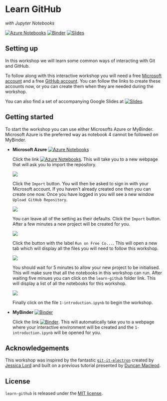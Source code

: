 # Learn GitHub
*with Jupyter Notebooks*

[![Azure Notebooks](https://notebooks.azure.com/launch.png)][azure]
[![Binder](https://mybinder.org/badge.svg)][binder]
[![Slides](https://img.shields.io/badge/slides-learn--github-yellow.svg)][slides]

## Setting up

In this workshop we will learn some common ways of interacting with Git and
GitHub.

To follow along with this interactive workshop you will need a free
[Microsoft account](https://account.microsoft.com/account) and a free
[GitHub account](https://github.com/join). You can follow the links to create
these accounts now, or you can create them when they are needed during the
workshop.

You can also find a set of accompanying Google Slides at
[![Slides](https://img.shields.io/badge/slides-learn--github-yellow.svg)][slides].

## Getting started

To start the workshop you can use either Microsofts Azure or MyBinder.
Microsoft Azure is the preferred way as notebook 4 cannot be followed on
MyBinder.

- **Microsoft Azure** [![Azure Notebooks](https://notebooks.azure.com/launch.png)][azure]  

  Click the link
  [![Azure Notebooks](https://notebooks.azure.com/launch.png)][azure]. This
  will take you to a new webpage that will ask you to import the repository.

  ![](img/azure-init-1.png)

  Click the `Import` button. You will then be asked to sign in with your
  Microsoft account. If you haven't already created one then you can create one
  now. Once you have logged in you will see a new window
  `Upload GitHub Repository`.

  ![](img/azure-init-2.png)

  You can leave all of the setting as their defaults. Click the `Import`
  button. After a few minutes a new project will be created for you.

  ![](img/azure-init-3.png)

  Click the button with the label `Run on Free Co...`. This will open a
  new tab which will display all the files you will need to follow this
  workshop.

  ![](img/azure-init-4.png)

  You should wait for 5 minutes to allow your new project to be initialised.
  This will make sure that all the notebooks in this workshop can run.
  After waiting five minues you can click on the `learn-github` folder
  link. This will display a list of all the notebooks for this workshop.

  ![](img/azure-init-5.png)

  Finally click on the file `1-introduction.ipynb` to begin the workshop.

- **MyBinder** [![Binder](https://mybinder.org/badge.svg)][binder]

  Click the link [![Binder](https://mybinder.org/badge.svg)][binder]. This will
  automatically take you to a webpage where your interactive environment will
  be created and the `1-introduction.ipynb` will be opened for you.

## Acknowledgements

This workshop was inspired by the fantastic
[`git-it-electron`](https://github.com/jlord/git-it-electron) created by
[Jessica Lord](https://github.com/jlord) and built on a previous tutorial
presented by [Duncan Macleod](https://github.com/duncanmmacleod).

## License

`learn-github` is released under the [MIT license][license].

[license]: LICENSE.md
[azure]: https://notebooks.azure.com/import/gh/Galadirith/learn-github-solutions
[binder]: https://mybinder.org/v2/gh/Galadirith/learn-github-solutions/master?urlpath=tree/learn-github/1-introduction.ipynb
[slides]: https://docs.google.com/presentation/d/1meylnPgFfxCvg-oaSqz9ob8IWs7yB8BKH3INQEa7MbQ/edit?usp=sharing
